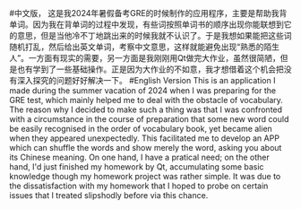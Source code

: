 #中文版，
这是我2024年暑假备考GRE的时候制作的应用程序，主要是帮助我背单词。因为我在背单词的过程中发现，有些词按照单词书的顺序出现你能联想到它的意思，但是当他冷不丁地跳出来的时候我就不认识了。于是我想如果能把这些词随机打乱，然后给出英文单词，考察中文意思，这样就能避免出现“熟悉的陌生人”。一方面有现实的需要，另一方面是我刚刚用Qt做完大作业，虽然很简陋，但是也有学到了一些基础操作。正是因为大作业的不如意，我才想借着这个机会把没有深入探究的问题好好解决一下。
#English Version
This is an application I made during the summer vacation of 2024 when I was preparing for the GRE test, which mainly helped me to deal with the obstacle of vocabulary. The reason why I decided to make such a thing was that I was confronted with a circumstance in the course of preparation that some new word could be easily recognised in the order of vocabulary book, yet became alien when they appeared unexpectedly. This facilitated me to develop an APP which can shuffle the words and show merely the word, asking you about its Chinese meaning. On one hand, I have a pratical need; on the other hand, I'd just finished my homework by Qt, accumulating some basic knowledge though my homework project was rather simple. It was due to the dissatisfaction with my homework that I hoped to probe on certain issues that I treated slipshodly before via this chance.
